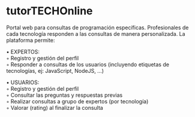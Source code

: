# tutorTECHOnline
Portal web para consultas de programación específicas. Profesionales de cada tecnología responden a las consultas de manera personalizada. La plataforma permite: 

• EXPERTOS:       
◦ Registro y gestión del perfil     
◦ Responder a consultas de los usuarios (incluyendo etiquetas de tecnologías, ej: JavaScript, NodeJS, ...)      

• USUARIOS:      
◦ Registro y gestión del perfil     
◦ Consultar las preguntas y respuestas previas     
◦ Realizar consultas a grupo de expertos (por tecnología)     
◦ Valorar (rating) al finalizar la consulta
